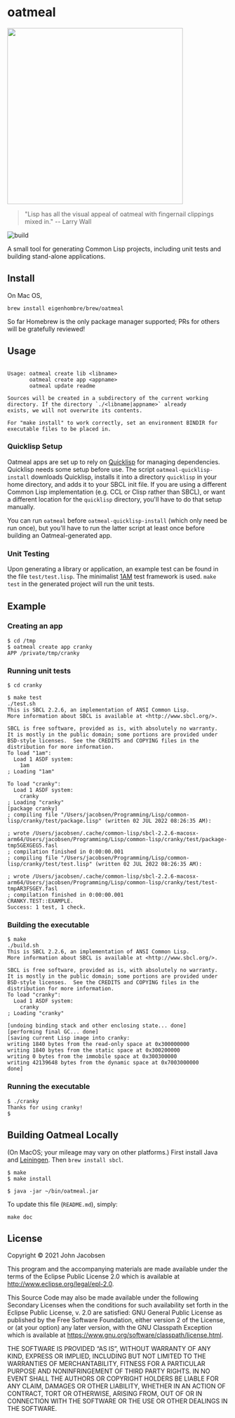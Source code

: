 # oatmeal

<img src="/oats.jpg" width="400">

> "Lisp has all the visual appeal of oatmeal with fingernail clippings mixed in."
> -- Larry Wall

![build](https://github.com/eigenhombre/oatmeal/actions/workflows/build.yml/badge.svg)

A small tool for generating Common Lisp projects, including unit tests
and building stand-alone applications.

## Install

On Mac OS,

    brew install eigenhombre/brew/oatmeal

So far Homebrew is the only package manager supported; PRs for others
will be gratefully reviewed!

## Usage

<!-- BEGIN OATMEAL USAGE -->
```

Usage: oatmeal create lib <libname>
       oatmeal create app <appname>
       oatmeal update readme

Sources will be created in a subdirectory of the current working
directory. If the directory `./<libname|appname>` already
exists, we will not overwrite its contents.

For "make install" to work correctly, set an environment BINDIR for
executable files to be placed in.

```
<!-- END OATMEAL USAGE -->

### Quicklisp Setup

Oatmeal apps are set up to rely on
[Quicklisp](https://www.quicklisp.org/beta/) for managing
dependencies.  Quicklisp needs some setup before use.  The script
`oatmeal-quicklisp-install` downloads Quicklisp, installs it into a
directory `quicklisp` in your home directory, and adds it to your SBCL
init file.  If you are using a different Common Lisp implementation
(e.g. CCL or Clisp rather than SBCL), or want a different location for
the `quicklisp` directory, you'll have to do that setup manually.

You can run `oatmeal` before `oatmeal-quicklisp-install` (which only
need be run once), but you'll have to run the latter script at least
once before building an Oatmeal-generated app.

### Unit Testing

Upon generating a library or application, an example test can be found
in the file `test/test.lisp`.  The minimalist
[1AM](https://github.com/lmj/1am) test framework is used.  `make test`
in the generated project will run the unit tests.

## Example

### Creating an app

    $ cd /tmp
    $ oatmeal create app cranky
    APP /private/tmp/cranky

### Running unit tests

    $ cd cranky

    $ make test
    ./test.sh
    This is SBCL 2.2.6, an implementation of ANSI Common Lisp.
    More information about SBCL is available at <http://www.sbcl.org/>.

    SBCL is free software, provided as is, with absolutely no warranty.
    It is mostly in the public domain; some portions are provided under
    BSD-style licenses.  See the CREDITS and COPYING files in the
    distribution for more information.
    To load "1am":
      Load 1 ASDF system:
        1am
    ; Loading "1am"

    To load "cranky":
      Load 1 ASDF system:
        cranky
    ; Loading "cranky"
    [package cranky]
    ; compiling file "/Users/jacobsen/Programming/Lisp/common-lisp/cranky/test/package.lisp" (written 02 JUL 2022 08:26:35 AM):

    ; wrote /Users/jacobsen/.cache/common-lisp/sbcl-2.2.6-macosx-arm64/Users/jacobsen/Programming/Lisp/common-lisp/cranky/test/package-tmp5GEXGEG5.fasl
    ; compilation finished in 0:00:00.001
    ; compiling file "/Users/jacobsen/Programming/Lisp/common-lisp/cranky/test/test.lisp" (written 02 JUL 2022 08:26:35 AM):

    ; wrote /Users/jacobsen/.cache/common-lisp/sbcl-2.2.6-macosx-arm64/Users/jacobsen/Programming/Lisp/common-lisp/cranky/test/test-tmpAR3FSGEY.fasl
    ; compilation finished in 0:00:00.001
    CRANKY.TEST::EXAMPLE.
    Success: 1 test, 1 check.

### Building the executable

    $ make
    ./build.sh
    This is SBCL 2.2.6, an implementation of ANSI Common Lisp.
    More information about SBCL is available at <http://www.sbcl.org/>.

    SBCL is free software, provided as is, with absolutely no warranty.
    It is mostly in the public domain; some portions are provided under
    BSD-style licenses.  See the CREDITS and COPYING files in the
    distribution for more information.
    To load "cranky":
      Load 1 ASDF system:
        cranky
    ; Loading "cranky"

    [undoing binding stack and other enclosing state... done]
    [performing final GC... done]
    [saving current Lisp image into cranky:
    writing 1840 bytes from the read-only space at 0x300000000
    writing 1840 bytes from the static space at 0x300200000
    writing 0 bytes from the immobile space at 0x300300000
    writing 42139648 bytes from the dynamic space at 0x7003000000
    done]

### Running the executable

    $ ./cranky
    Thanks for using cranky!
    $

## Building Oatmeal Locally

(On MacOS; your mileage may vary on other platforms.) First install
Java and [Leiningen](https://leiningen.org/).  Then `brew install sbcl`.

    $ make
    $ make install

    $ java -jar ~/bin/oatmeal.jar

To update this file (`README.md`), simply:

    make doc

## License

Copyright © 2021 John Jacobsen

This program and the accompanying materials are made available under the
terms of the Eclipse Public License 2.0 which is available at
http://www.eclipse.org/legal/epl-2.0.

This Source Code may also be made available under the following Secondary
Licenses when the conditions for such availability set forth in the Eclipse
Public License, v. 2.0 are satisfied: GNU General Public License as published by
the Free Software Foundation, either version 2 of the License, or (at your
option) any later version, with the GNU Classpath Exception which is available
at https://www.gnu.org/software/classpath/license.html.

THE SOFTWARE IS PROVIDED “AS IS”, WITHOUT WARRANTY OF ANY KIND,
EXPRESS OR IMPLIED, INCLUDING BUT NOT LIMITED TO THE WARRANTIES OF
MERCHANTABILITY, FITNESS FOR A PARTICULAR PURPOSE AND NONINFRINGEMENT
OF THIRD PARTY RIGHTS. IN NO EVENT SHALL THE AUTHORS OR COPYRIGHT
HOLDERS BE LIABLE FOR ANY CLAIM, DAMAGES OR OTHER LIABILITY, WHETHER
IN AN ACTION OF CONTRACT, TORT OR OTHERWISE, ARISING FROM, OUT OF OR
IN CONNECTION WITH THE SOFTWARE OR THE USE OR OTHER DEALINGS IN THE
SOFTWARE.
